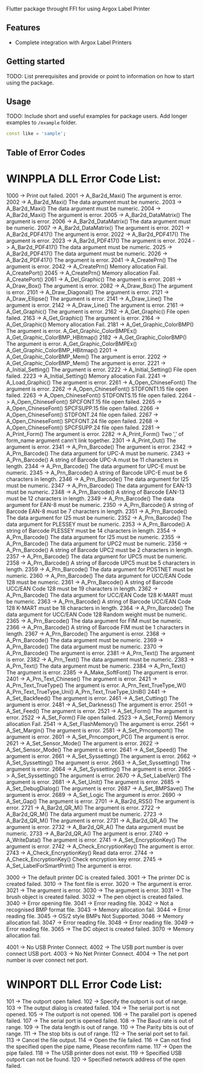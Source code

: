 Flutter package throught FFI for using Argox Label Printer

## Features

- Complete integration with Argox Label Printers

## Getting started

TODO: List prerequisites and provide or point to information on how to
start using the package.

## Usage

TODO: Include short and useful examples for package users. Add longer examples
to `/example` folder. 

```dart
const like = 'sample';
```

## Table of Error Codes

WINPPLA DLL Error Code List:
===============================================================================
1000 ->                              Print out failed.
2001 -> A_Bar2d_Maxi()               The argument is error.
2002 -> A_Bar2d_Maxi()               The data argument must be numeric.
2003 -> A_Bar2d_Maxi()               The data argument must be numeric.
2004 -> A_Bar2d_Maxi()               The argument is error.
2005 -> A_Bar2d_DataMatrix()         The argument is error.
2006 -> A_Bar2d_DataMatrix()         The data argument must be numeric.
2007 -> A_Bar2d_DataMatrix()         The argument is error.
2021 -> A_Bar2d_PDF417()             The argument is error.
2022 -> A_Bar2d_PDF417()             The argument is error.
2023 -> A_Bar2d_PDF417()             The argument is error.
2024 -> A_Bar2d_PDF417()             The data argument must be numeric.
2025 -> A_Bar2d_PDF417()             The data argument must be numeric.
2026 -> A_Bar2d_PDF417()             The argument is error.
2041 -> A_CreatePrn()                The argument is error.
2042 -> A_CreatePrn()                Memory allocation Fail.
        A_CreatePort()
2045 -> A_CreatePrn()                Memory allocation Fail.
        A_CreatePort()
2061 -> A_Del_Graphic()              The argument is error.
2081 -> A_Draw_Box()                 The argument is error.
2082 -> A_Draw_Box()                 The argument is error.
2101 -> A_Draw_Diagonal()            The argument is error.
2121 -> A_Draw_Ellipse()             The argument is error.
2141 -> A_Draw_Line()                The argument is error.
2142 -> A_Draw_Line()                The argument is error.
2161 -> A_Get_Graphic()              The argument is error.
2162 -> A_Get_Graphic()              File open failed.
2163 -> A_Get_Graphic()              The argument is error.
2164 -> A_Get_Graphic()              Memory allocation Fail.
2181 -> A_Get_Graphic_ColorBMP()     The argument is error.
        A_Get_Graphic_ColorBMPEx()
        A_Get_Graphic_ColorBMP_HBitmap()
2182 -> A_Get_Graphic_ColorBMP()     The argument is error.
        A_Get_Graphic_ColorBMPEx()
        A_Get_Graphic_ColorBMP_HBitmap()
2201 -> A_Get_Graphic_ColorBMP_Mem() The argument is error.
2202 -> A_Get_Graphic_ColorBMP_Mem() The argument is error.
2221 -> A_Initial_Setting()          The argument is error.
2222 -> A_Initial_Setting()          File open failed.
2223 -> A_Initial_Setting()          Memory allocation Fail.
2241 -> A_Load_Graphic()             The argument is error.
2261 -> A_Open_ChineseFont()         The argument is error.
2262 -> A_Open_ChineseFont()         STDFONT1.15 file open failed.
2263 -> A_Open_ChineseFont()         STDFONTS.15 file open failed.
2264 -> A_Open_ChineseFont()         SPCFONT.15 file open failed.
2265 -> A_Open_ChineseFont()         SPCFSUPP.15 file open failed.
2266 -> A_Open_ChineseFont()         STDFONT.24 file open failed.
2267 -> A_Open_ChineseFont()         SPCFONT.24 file open failed.
2268 -> A_Open_ChineseFont()         SPCFSUPP.24 file open failed.
2281 -> A_Print_Form()               The argument is error.
2282 -> A_Print_Form()               Two ',' of form_name argument cann't link together.
2301 -> A_Print_Out()                The argument is error.
2341 -> A_Prn_Barcode()              The argument is error.
2342 -> A_Prn_Barcode()              The data argument for UPC-A must be numeric.
2343 -> A_Prn_Barcode()              A string of Barcode UPC-A must be 11 characters in length.
2344 -> A_Prn_Barcode()              The data argument for UPC-E must be numeric.
2345 -> A_Prn_Barcode()              A string of Barcode UPC-E must be 6 characters in length.
2346 -> A_Prn_Barcode()              The data argument for I25 must be numeric.
2347 -> A_Prn_Barcode()              The data argument for EAN-13 must be numeric.
2348 -> A_Prn_Barcode()              A string of Barcode EAN-13 must be 12 characters in length.
2349 -> A_Prn_Barcode()              The data argument for EAN-8 must be numeric.
2350 -> A_Prn_Barcode()              A string of Barcode EAN-8 must be 7 characters in length.
2351 -> A_Prn_Barcode()              The data argument for I25 must be numeric.
2352 -> A_Prn_Barcode()              The data argument for PLESSEY must be numeric.
2353 -> A_Prn_Barcode()              A string of Barcode PLESSEY must be 14 characters in length.
2354 -> A_Prn_Barcode()              The data argument for I25 must be numeric.
2355 -> A_Prn_Barcode()              The data argument for UPC2 must be numeric.
2356 -> A_Prn_Barcode()              A string of Barcode UPC2 must be 2 characters in length.
2357 -> A_Prn_Barcode()              The data argument for UPC5 must be numeric.
2358 -> A_Prn_Barcode()              A string of Barcode UPC5 must be 5 characters in length.
2359 -> A_Prn_Barcode()              The data argument for POSTNET must be numeric.
2360 -> A_Prn_Barcode()              The data argument for UCC/EAN Code 128 must be numeric.
2361 -> A_Prn_Barcode()              A string of Barcode UCC/EAN Code 128 must be 19 characters in length.
2362 -> A_Prn_Barcode()              The data argument for UCC/EAN Code 128 K-MART must be numeric.
2363 -> A_Prn_Barcode()              A string of Barcode UCC/EAN Code 128 K-MART must be 18 characters in length.
2364 -> A_Prn_Barcode()              The data argument for UCC/EAN Code 128 Random weight must be numeric.
2365 -> A_Prn_Barcode()              The data argument for FIM must be numeric.
2366 -> A_Prn_Barcode()              A string of Barcode FIM must be 1 characters in length.
2367 -> A_Prn_Barcode()              The argument is error.
2368 -> A_Prn_Barcode()              The data argument must be numeric.
2369 -> A_Prn_Barcode()              The data argument must be numeric.
2370 -> A_Prn_Barcode()              The argument is error.
2381 -> A_Prn_Text()                 The argument is error.
2382 -> A_Prn_Text()                 The data argument must be numeric.
2383 -> A_Prn_Text()                 The data argument must be numeric.
2384 -> A_Prn_Text()                 The argument is error.
2385 -> A_Make_SoftFont()            The argument is error.
2401 -> A_Prn_Text_Chinese()         The argument is error.
2421 -> A_Prn_Text_TrueType()        The argument is error.
        A_Prn_Text_TrueType_W()
        A_Prn_Text_TrueType_Uni()
        A_Prn_Text_TrueType_UniB()
2441 -> A_Set_Backfeed()             The argument is error.
2461 -> A_Set_Cutting()              The argument is error.
2481 -> A_Set_Darkness()             The argument is error.
2501 -> A_Set_Feed()                 The argument is error.
2521 -> A_Set_Form()                 The argument is error.
2522 -> A_Set_Form()                 File open failed.
2523 -> A_Set_Form()                 Memory allocation Fail.
2541 -> A_Set_FlashMemory()          The argument is error.
2561 -> A_Set_Margin()               The argument is error.
2581 -> A_Set_Prncomport()           The argument is error.
2601 -> A_Set_Prncomport_PC()        The argument is error.
2621 -> A_Set_Sensor_Mode()          The argument is error.
2622 -> A_Set_Sensor_Mode()          The argument is error.
2641 -> A_Set_Speed()                The argument is error.
2661 -> A_Set_Syssetting()           The argument is error.
2662 -> A_Set_Syssetting()           The argument is error.
2663 -> A_Set_Syssetting()           The argument is error.
2664 -> A_Set_Syssetting()           The argument is error.
2665 -> A_Set_Syssetting()           The argument is error.
2670 -> A_Set_LabelVer()             The argument is error.
2681 -> A_Set_Unit()                 The argument is error.
2685 -> A_Set_DebugDialog()          The argument is error.
2687 -> A_Set_BMPSave()              The argument is error.
2689 -> A_Set_Logic                  The argument is error.
2690 -> A_Set_Gap()                  The argument is error.
2701 -> A_Bar2d_RSS()                The argument is error.
2721 -> A_Bar2d_QR_M()               The argument is error.
2722 -> A_Bar2d_QR_M()               The data argument must be numeric.
2723 -> A_Bar2d_QR_M()               The argument is error.
2731 -> A_Bar2d_QR_A()               The argument is error.
2732 -> A_Bar2d_QR_A()               The data argument must be numeric.
2733 -> A_Bar2d_QR_A()               The argument is error.
2740 -> A_WriteData()                The argument is error.
2741 -> A_Set_EncryptionKey()        The argument is error.
2742 -> A_Check_EncryptionKey()      The argument is error.
2743 -> A_Check_EncryptionKey()      Read data error.
2744 -> A_Check_EncryptionKey()      Check encryption key error.
2745 -> A_Set_LabelForSmartPrint()   The argument is error.

3000 -> The default printer DC is created failed.
3001 -> The printer DC is created failed.
3010 -> The font file is error.
3020 -> The argument is error.
3021 -> The argument is error.
3030 -> The argument is error.
3031 -> The brush object is created failed.
3032 -> The pen object is created failed.
3040 -> Error opening file.
3041 -> Error reading file.
3042 -> Not a recognised BMP format file.
3043 -> Memory allocation fail.
3044 -> Error reading file.
3045 -> OS/2 style BMPs Not Supported.
3046 -> Memory allocation fail.
3047 -> Error reading file.
3048 -> Error reading file.
3049 -> Error reading file.
3065 -> The DC object is created failed.
3070 -> Memory allocation fail.

4001 -> No USB Printer Connect.
4002 -> The USB port number is over connect USB port.
4003 -> No Net Printer Connect.
4004 -> The net port number is over connect net port.

WINPORT DLL Error Code List:
===============================================================================
101  -> The outport open failed.
102  -> Specify the outport is out of range.
103  -> The output dialog is created failed.
104  -> The serial port is not opened.
105  -> The outport is not opened.
106  -> The parallel port is opened failed.
107  -> The serial port is opened failed.
108  -> The Baud rate is out of range.
109  -> The data length is out of range.
110  -> The Parity bits is out of range.
111  -> The stop bits is out of range.
112  -> The serial port set to fail.
113  -> Cancel the file output.
114  -> Open the file failed.
116  -> Can not find the specified open the pipe name, Please reconfirm name.
117  -> Open the pipe failed.
118  -> The USB printer does not exist.
119  -> Specified USB outport can not be found.
120  -> Specified network address of the open failed.
